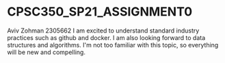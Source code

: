 # CPSC350_SP21_ASSIGNMENT0
Aviv Zohman
2305662
I am excited to understand standard industry practices such as github and docker. I am also looking forward to data structures and algorithms. I'm not too familiar with this topic, so everything will be new and compelling. 

